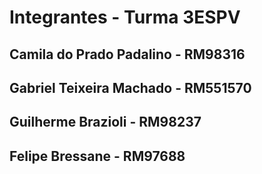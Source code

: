 # Integrantes - Turma 3ESPV

## Camila do Prado Padalino - RM98316
## Gabriel Teixeira Machado - RM551570
## Guilherme Brazioli - RM98237
## Felipe Bressane - RM97688
